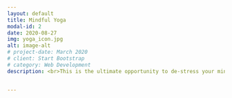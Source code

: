 ```yaml
---
layout: default
title: Mindful Yoga
modal-id: 2
date: 2020-08-27
img: yoga_icon.jpg
alt: image-alt
# project-date: March 2020
# client: Start Bootstrap
# category: Web Development
description: <br>This is the ultimate opportunity to de-stress your mind & body. <br> You will gain the tools needed to bring yourself into a state of calm, as well as learning how to step into the present moment and to enjoy it! <br> Shift yourself into a state of blissful relaxation and enjoy the ride. <br> After this class your body will be restored & ready for a lovely weekend...<br><br>This class has been designed this class is for women who:<br><br> + Struggle to find time to be present <br>+ Struggle with anxiety, depression, worry, stress or overwhelm<br>+ Would like to learn how to "let go" more easily<br>+ Would like develop more kindness towards themselves<br> + Would like to improve their quality of sleep<br><br><b>Location:</b><a href="https://goo.gl/maps/7uMRxu3R6VoAAcSy9"> 't Strandpaviljoen Noordzeestraat 20, 3522 PK Utrecht</a><br><b>Starts:</b> Friday 11th September 2020<br><br>All classes are socially distanced at a minimum distance of 1.5m.<br>


---
```


